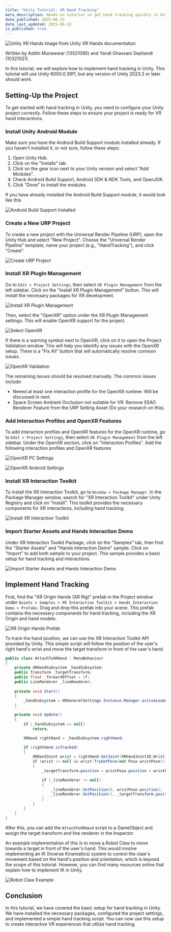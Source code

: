 ```yaml
---
title: "Unity Tutorial: VR Hand Tracking"
meta_description: Hands-on tutorial on get hand tracking quickly in Unity. This tutorial will talk about installing the necessary packages, configuring the project settings, and implementing a simple hand tracking script.
date_published: 2025-06-22
date_last_updated: 2025-06-22
is_published: true
---
```


![Unity XR Hands](../../assets/web-content/unity-hand-tracking/unity-xr-hands.jpg)
<span class="text-sm sm:text-base italic">Image from Unity XR Hands documentation</span>

<p class="text-gray-400">Written by Addin Munawwar (13521085) and Yandi Ghassani Septiandi (10321021)<p>

In this tutorial, we will explore how to implement hand tracking in Unity. This tutorial will use Unity 6000.0.39f1, but any version of Unity 2023.3 or later should work.

## Setting-Up the Project
To get started with hand tracking in Unity, you need to configure your Unity project correctly. Follow these steps to ensure your project is ready for VR hand interactions.

### Install Unity Android Module
Make sure you have the Android Build Support module installed already. If you haven't installed it, or not sure, follow these steps:
1. Open Unity Hub.
2. Click on the "Installs" tab.
3. Click on the gear icon next to your Unity version and select "Add Modules".
4. Check Android Build Support, Android SDK & NDK Tools, and OpenJDK.
5. Click "Done" to install the modules.

If you have already installed the Android Build Support module, it would look like this

![Android Build Support Installed](../../assets/web-content/unity-hand-tracking/android-module.png)

### Create a New URP Project
To create a new project with the Universal Render Pipeline (URP), open the Unity Hub and select "New Project". Choose the "Universal Render Pipeline" template, name your project (e.g., "HandTracking"), and click "Create".

![Create URP Project](../../assets/web-content/unity-hand-tracking/new-urp-project.png)

### Install XR Plugin Management
Go to `Edit > Project Settings`, then select `XR Plugin Management` from the left sidebar. Click on the "Install XR Plugin Management" button. This will install the necessary packages for XR development.

![Install XR Plugin Management](../../assets/web-content/unity-hand-tracking/install-xr-plugin-management.png)

Then, select the "OpenXR" option under the XR Plugin Management settings. This will enable OpenXR support for the project.

![Select OpenXR](../../assets/web-content/unity-hand-tracking/open-xr-checked.png)

If there is a warning symbol next to OpenXR, click on it to open the Project Validation window. This will help you identify any issues with the OpenXR setup. There is a "Fix All" button that will automatically resolve common issues.

![OpenXR Validation](../../assets/web-content/unity-hand-tracking/project-validation.png)

The remaining issues should be resolved manually. The common issues include:
- Neeed at least one interaction profile for the OpenXR runtime: Will be discussed in next.
- Space Screen Ambient Occlusion not suitable for VR: Remove SSAO Renderer Feature from the URP Setting Asset (Do your research on this).

### Add Interaction Profiles and OpenXR Features
To add interaction profiles and OpenXR features for the OpenXR runtime, go to `Edit > Project Settings`, then select `XR Plugin Management` from the left sidebar. Under the OpenXR section, click on "Interaction Profiles". Add the following interaction profiles and OpenXR features

![OpenXR PC Settings](../../assets/web-content/unity-hand-tracking/open-xr-pc-setting.png)

![OpenXR Android Settings](../../assets/web-content/unity-hand-tracking/open-xr-android-setting.png)

### Install XR Interaction Toolkit
To install the XR Interaction Toolkit, go to `Window > Package Manager`. In the Package Manager window, search for "XR Interaction Toolkit" under Unity Registry and click on "Install". This toolkit provides the necessary components for XR interactions, including hand tracking.

![Install XR Interaction Toolkit](../../assets/web-content/unity-hand-tracking/install-xr-interaction-toolkit.png)

### Import Starter Assets and Hands Interaction Demo
Under XR Interaction Toolkit Package, click on the "Samples" tab, then find the "Starter Assets" and "Hands Interaction Demo" sample. Click on "Import" to add both sample to your project. This sample provides a basic setup for hand tracking and interactions.

![Import Starter Assets and Hands Interaction Demo](../../assets/web-content/unity-hand-tracking/import-demo-samples.png)

## Implement Hand Tracking
First, find the "XR Origin Hands (XR Rig)" prefab in the Project window under `Assets > Samples > XR Interaction Toolkit > Hands Interaction Demo > Prefabs`. Drag and drop this prefab into your scene. This prefab contains the necessary components for hand tracking, including the XR Origin and hand models.

![XR Origin Hands Prefab](../../assets/web-content/unity-hand-tracking/add-xr-rig-to-scene.png)

To track the hand position, we can use the XR Interaction Toolkit API provided by Unity. This simple script will follow the position of the user's right hand's wrist and move the target transform in front of the user's hand.

```csharp
public class AttachToXRHand : MonoBehaviour
{
    private XRHandSubsystem _handSubsystem;
    public Transform _targetTransform;
    public float _forwardOffset = 1f;
    public LineRenderer _lineRenderer;
    
    private void Start()
    {
        _handSubsystem = XRGeneralSettings.Instance.Manager.activeLoader.GetLoadedSubsystem<XRHandSubsystem>();
    }

    private void Update()
    {
        if (_handSubsystem == null)
            return;

        XRHand rightHand = _handSubsystem.rightHand;

        if (rightHand.isTracked)
        {
            XRHandJoint wrist = rightHand.GetJoint(XRHandJointID.Wrist);
            if (wrist != null && wrist.TryGetPose(out Pose wristPose))
            {
                _targetTransform.position = wristPose.position + wristPose.forward * _forwardOffset;

                if (_lineRenderer != null)
                {
                    _lineRenderer.SetPosition(0, wristPose.position);
                    _lineRenderer.SetPosition(1, _targetTransform.position);
                }
            }
        }
    }
}
```
After this, you can add the `AttachToXRHand` script to a GameObject and assign the target transform and line renderer in the Inspector.

An example implementation of this is to move a Robot Claw to move towards a target in front of the user's hand. This would involve implementing an IK (Inverse Kinematics) system to control the claw's movement based on the hand's position and orientation, which is beyond the scope of this tutorial. However, you can find many resources online that explain how to implement IK in Unity.

![Robot Claw Example](../../assets/web-content/unity-hand-tracking/hand-tracking-ik.png)

## Conclusion
In this tutorial, we have covered the basic setup for hand tracking in Unity. We have installed the necessary packages, configured the project settings, and implemented a simple hand tracking script. You can now use this setup to create interactive VR experiences that utilize hand tracking.